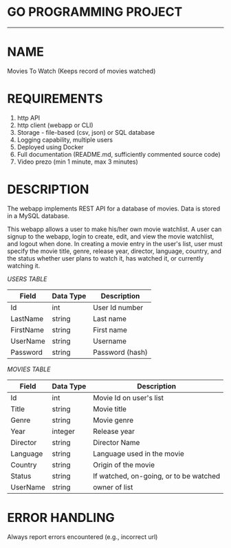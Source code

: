 # GO PROGRAMMING PROJECT
---
# NAME

Movies To Watch (Keeps record of movies watched)

# REQUIREMENTS

1. http API
2. http client (webapp or CLI)
3. Storage - file-based (csv, json) or SQL database
4. Logging capability, multiple users
5. Deployed using Docker
6. Full documentation (README.md, sufficiently commented source code)
7. Video prezo (min 1 minute, max 3 minutes)

# DESCRIPTION

The webapp implements REST API for a database of movies. Data is stored in a MySQL database.

This webapp allows a user to make his/her own movie watchlist. A user can signup to the webapp, login to create, edit, and view the movie watchlist, and logout when done. In creating a movie entry in the user's list, user must specify the movie title, genre, release year, director, language, country, and the status whether user plans to watch it, has watched it, or currently watching it. 

*USERS TABLE*

| Field | Data Type | Description |
|-------|-----------|-------------|
| Id  | int    | User Id number   |
| LastName  | string    | Last name   |
| FirstName | string    | First name  |
| UserName | string  | Username |
| Password | string | Password (hash)|

*MOVIES TABLE*

| Field | Data Type | Description |
|-------|-----------|-------------|
| Id  | int    | Movie Id on user's list   |
| Title  | string    | Movie title   |
| Genre | string | Movie genre |
| Year | integer    | Release year  |
| Director | string  | Director Name |
| Language | string | Language used in the movie |
| Country | string | Origin of the movie |
| Status | string | If watched, on-going, or to be watched |
| UserName | string | owner of list |

# ERROR HANDLING

Always report errors encountered (e.g., incorrect url)